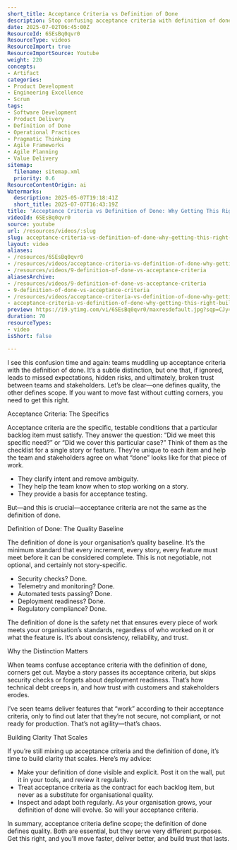 ```yaml
---
short_title: Acceptance Criteria vs Definition of Done
description: Stop confusing acceptance criteria with definition of done—learn the crucial difference to boost quality, speed, and trust in your agile delivery.
date: 2025-07-02T06:45:00Z
ResourceId: 6SEsBq0qvr0
ResourceType: videos
ResourceImport: true
ResourceImportSource: Youtube
weight: 220
concepts:
- Artifact
categories:
- Product Development
- Engineering Excellence
- Scrum
tags:
- Software Development
- Product Delivery
- Definition of Done
- Operational Practices
- Pragmatic Thinking
- Agile Frameworks
- Agile Planning
- Value Delivery
sitemap:
  filename: sitemap.xml
  priority: 0.6
ResourceContentOrigin: ai
Watermarks:
  description: 2025-05-07T19:18:41Z
  short_title: 2025-07-07T16:43:19Z
title: 'Acceptance Criteria vs Definition of Done: Why Getting This Right Builds Trust and Delivers Quality Faster'
videoId: 6SEsBq0qvr0
source: youtube
url: /resources/videos/:slug
slug: acceptance-criteria-vs-definition-of-done-why-getting-this-right-builds-trust-and-delivers-quality-faster
layout: video
aliases:
- /resources/6SEsBq0qvr0
- /resources/videos/acceptance-criteria-vs-definition-of-done-why-getting-this-right-builds-trust-and-delivers-quality-faster
- /resources/videos/9-definition-of-done-vs-acceptance-criteria
aliasesArchive:
- /resources/videos/9-definition-of-done-vs-acceptance-criteria
- 9-definition-of-done-vs-acceptance-criteria
- /resources/videos/acceptance-criteria-vs-definition-of-done-why-getting-this-right-builds-trust-and-delivers-quality-faster
- acceptance-criteria-vs-definition-of-done-why-getting-this-right-builds-trust-and-delivers-quality-faster
preview: https://i9.ytimg.com/vi/6SEsBq0qvr0/maxresdefault.jpg?sqp=CJy47sAG&rs=AOn4CLDOXnTpAy0-cbxLma7o8SDsZP662A
duration: 70
resourceTypes:
- video
isShort: false

---
```

I see this confusion time and again: teams muddling up acceptance criteria with the definition of done. It’s a subtle distinction, but one that, if ignored, leads to missed expectations, hidden risks, and ultimately, broken trust between teams and stakeholders. Let’s be clear—one defines quality, the other defines scope. If you want to move fast without cutting corners, you need to get this right.

Acceptance Criteria: The Specifics

Acceptance criteria are the specific, testable conditions that a particular backlog item must satisfy. They answer the question: “Did we meet this specific need?” or “Did we cover this particular case?” Think of them as the checklist for a single story or feature. They’re unique to each item and help the team and stakeholders agree on what “done” looks like for that piece of work.

- They clarify intent and remove ambiguity.
- They help the team know when to stop working on a story.
- They provide a basis for acceptance testing.

But—and this is crucial—acceptance criteria are not the same as the definition of done.

Definition of Done: The Quality Baseline

The definition of done is your organisation’s quality baseline. It’s the minimum standard that every increment, every story, every feature must meet before it can be considered complete. This is not negotiable, not optional, and certainly not story-specific.

- Security checks? Done.
- Telemetry and monitoring? Done.
- Automated tests passing? Done.
- Deployment readiness? Done.
- Regulatory compliance? Done.

The definition of done is the safety net that ensures every piece of work meets your organisation’s standards, regardless of who worked on it or what the feature is. It’s about consistency, reliability, and trust.

Why the Distinction Matters

When teams confuse acceptance criteria with the definition of done, corners get cut. Maybe a story passes its acceptance criteria, but skips security checks or forgets about deployment readiness. That’s how technical debt creeps in, and how trust with customers and stakeholders erodes.

I’ve seen teams deliver features that “work” according to their acceptance criteria, only to find out later that they’re not secure, not compliant, or not ready for production. That’s not agility—that’s chaos.

Building Clarity That Scales

If you’re still mixing up acceptance criteria and the definition of done, it’s time to build clarity that scales. Here’s my advice:

- Make your definition of done visible and explicit. Post it on the wall, put it in your tools, and review it regularly.
- Treat acceptance criteria as the contract for each backlog item, but never as a substitute for organisational quality.
- Inspect and adapt both regularly. As your organisation grows, your definition of done will evolve. So will your acceptance criteria.

In summary, acceptance criteria define scope; the definition of done defines quality. Both are essential, but they serve very different purposes. Get this right, and you’ll move faster, deliver better, and build trust that lasts.
